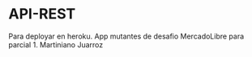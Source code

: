 # API-REST
Para deployar en heroku. App mutantes de desafio MercadoLibre para parcial 1.
Martiniano Juarroz 
